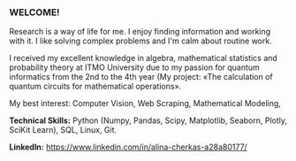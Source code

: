 ### WELCOME!

Research is a way of life for me. I enjoy finding information and working with it. I like solving complex problems and I'm calm about routine work.

I received my excellent knowledge in algebra, mathematical statistics and probability theory at ITMO University due to my passion for quantum informatics from the 2nd to the 4th year (My project: «The calculation of quantum circuits for mathematical operations».

My best interest: Computer Vision, Web Scraping, Mathematical Modeling,

**Technical Skills:** Python (Numpy, Pandas, Scipy, Matplotlib, Seaborn, Plotly, SciKit Learn), SQL, Linux, Git.


  **LinkedIn:** https://www.linkedin.com/in/alina-cherkas-a28a80177/  

